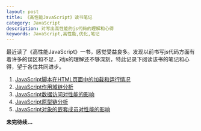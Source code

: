 ```yaml
---
layout: post
title: 《高性能JavaScript》读书笔记
category: JavaScript
description: 对写出高性能的js代码的理解和心得
keywords: JavaScript,高性能,优化,笔记
---
```


最近读了《高性能JavaScript》一书，感觉受益良多。发现以前书写js代码方面有着许多的误区和不足，对js的理解还不够深刻，特此记录下阅读该书的笔记和心得，望于各位共同进步。

1. [JavaScript脚本在HTML页面中的加载和运行情况](/2015/01/15/loading_and_execution.html)
2. [JavaScript作用域链分析](/2015/01/16/scope_chains.html)
3. [JavaScript数据访问对性能的影响](/2015/01/17/data_access.html)
4. [JavaScript原型链分析](/2015/01/19/prototype_chains.html)
4. [JavaScript对象的嵌套成员对性能的影响](/2015/01/20/nested_members.html)

__未完待续...__
